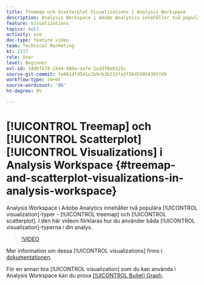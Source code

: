 ```yaml
---
title: Treemap och Scatterplot Visualizations i Analysis Workspace
description: Analysis Workspace i Adobe Analytics innehåller två populära visualiseringstyper - treemap och scatterplot. I den här videon förklaras hur du använder båda visualiseringstyperna i din analys.
feature: Visualizations
topics: null
activity: use
doc-type: feature video
team: Technical Marketing
kt: 2117
role: User
level: Beginner
exl-id: 149bf674-2444-488a-aafe-2a1df0a0315c
source-git-commit: fe861dfd541c1b9cb3b233fa3f56d55054305fd9
workflow-type: tm+mt
source-wordcount: '98'
ht-degree: 0%

---
```


# [!UICONTROL Treemap] och  [!UICONTROL Scatterplot] [!UICONTROL Visualizations] i Analysis Workspace {#treemap-and-scatterplot-visualizations-in-analysis-workspace}

Analysis Workspace i Adobe Analytics innehåller två populära [!UICONTROL visualization]-typer - [!UICONTROL treemap] och [!UICONTROL scatterplot]. I den här videon förklaras hur du använder båda [!UICONTROL visualization]-typerna i din analys.

>[!VIDEO](https://video.tv.adobe.com/v/23988/?quality=12)

Mer information om dessa [!UICONTROL visualizations] finns i [dokumentationen](https://experienceleague.adobe.com/docs/analytics/analyze/analysis-workspace/visualizations/treemap.html?lang=en).

För en annan bra [!UICONTROL visualization] som du kan använda i Analysis Workspace kan du prova [[!UICONTROL Bullet] Graph](https://experienceleague.adobe.com/docs/analytics-learn/tutorials/analysis-workspace/visualizations/bullet-graph-visualization.html?lang=en).
